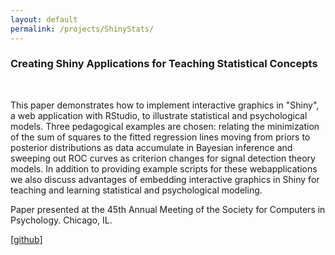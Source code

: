 ```yaml
---
layout: default
permalink: /projects/ShinyStats/
---
```

<h3>Creating Shiny Applications for Teaching Statistical Concepts</h3>



<br>
<p>
This paper demonstrates how to implement interactive graphics in "Shiny", a web application with RStudio, to illustrate statistical and psychological models. Three pedagogical examples are chosen: relating the minimization of the sum of squares to the fitted regression lines moving from priors to posterior distributions as data accumulate in Bayesian inference and sweeping out ROC curves as criterion changes for signal detection theory models. In addition to providing example scripts for these webapplications we also discuss advantages of embedding interactive graphics in Shiny for teaching and learning statistical and psychological modeling.
</p>
<p>
Paper presented at the 45th Annual Meeting of the Society for Computers in Psychology. Chicago, IL.
</p>
<a href="https://github.com/wenjietseng/shinyapps">
[github]
</a>

